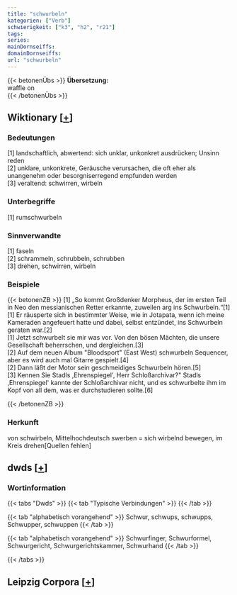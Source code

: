 ```yaml
---
title: "schwurbeln"
kategorien: ["Verb"]
schwierigkeit: ["k3", "h2", "r21"]
tags:
series:
mainDornseiffs:
domainDornseiffs:
url: "schwurbeln"
---
```


{{< betonenÜbs >}}
**Übersetzung:**  
waffle  on  
{{< /betonenÜbs >}}

## Wiktionary [[+](https://de.wiktionary.org/wiki/schwurbeln)]

### Bedeutungen
[1] landschaftlich, abwertend: sich unklar, unkonkret ausdrücken; Unsinn reden  
[2] unklare, unkonkrete, Geräusche verursachen, die oft eher als unangenehm oder besorgniserregend empfunden werden  
[3] veraltend: schwirren, wirbeln  

### Unterbegriffe
[1] rumschwurbeln  

### Sinnverwandte
[1] faseln  
[2] schrammeln, schrubbeln, schrubben  
[3] drehen, schwirren, wirbeln  

### Beispiele
{{< betonenZB >}}
[1] „So kommt Großdenker Morpheus, der im ersten Teil in Neo den messianischen Retter erkannte, zuweilen arg ins Schwurbeln.“[1]  
[1] Er räusperte sich in bestimmter Weise, wie in Jotapata, wenn ich meine Kameraden angefeuert hatte und dabei, selbst entzündet, ins Schwurbeln geraten war.[2]  
[1] Jetzt schwurbelt sie mir was vor. Von den bösen Mächten, die unsere Gesellschaft beherrschen, und dergleichen.[3]  
[2] Auf dem neuen Album "Bloodsport" (East West) schwurbeln Sequencer, aber es wird auch mal Gitarre gespielt.[4]  
[2] Dann läßt der Motor sein geschmeidiges Schwurbeln hören.[5]  
[3] Kennen Sie Stadls ,Ehrenspiegel', Herr Schloßarchivar?" Stadls ,Ehrenspiegel' kannte der Schloßarchivar nicht, und es schwurbelte ihm im Kopf von all dem, was er durchstudieren sollte.[6]  

{{< /betonenZB >}}
### Herkunft
von schwirbeln, Mittelhochdeutsch swerben = sich wirbelnd bewegen, im Kreis drehen[Quellen fehlen]  



## dwds [[+](https://www.dwds.de/wb/schwurbeln)]

### Wortinformation
{{< tabs "Dwds" >}}
{{< tab "Typische Verbindungen" >}}
{{< /tab >}}

{{< tab "alphabetisch vorangehend" >}}
Schwur, schwups, schwupps, Schwupper, schwuppen
{{< /tab >}}

{{< tab "alphabetisch vorangehend" >}}
Schwurfinger, Schwurformel, Schwurgericht, Schwurgerichtskammer, Schwurhand
{{< /tab >}}

{{< /tabs >}}

## Leipzig Corpora [[+](https://corpora.uni-leipzig.de/en/res?word=schwurbeln&corpusId=deu_newscrawl-public_2018)]


